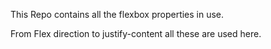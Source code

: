 This Repo contains all the flexbox properties in use.

From Flex direction to justify-content all these are used here.